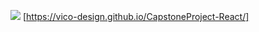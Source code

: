![](https://vico-design.github.io/CapstoneProject-React)
[https://vico-design.github.io/CapstoneProject-React/]
